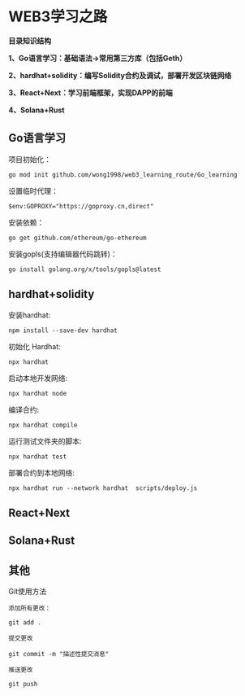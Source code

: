 # WEB3学习之路

**目录知识结构**

**1、Go语言学习：基础语法->常用第三方库（包括Geth）**

**2、hardhat+solidity：编写Solidity合约及调试，部署开发区块链网络**

**3、React+Next：学习前端框架，实现DAPP的前端**

**4、Solana+Rust**



## Go语言学习

项目初始化：

`go mod init github.com/wong1998/web3_learning_route/Go_learning`

设置临时代理：

`$env:GOPROXY="https://goproxy.cn,direct"`

安装依赖：

`go get github.com/ethereum/go-ethereum`

安装gopls(支持编辑器代码跳转)：

`go install golang.org/x/tools/gopls@latest`

## hardhat+solidity

安装hardhat:

`npm install --save-dev hardhat`

初始化 Hardhat:

`npx hardhat`

启动本地开发网络:

`npx hardhat node`

编译合约:

`npx hardhat compile`

运行测试文件夹的脚本:

`npx hardhat test`

部署合约到本地网络:

`npx hardhat run --network hardhat  scripts/deploy.js`

## React+Next



## Solana+Rust



## 其他

Git使用方法

```
添加所有更改：

git add .

提交更改

git commit -m "描述性提交消息"

推送更改

git push
```


